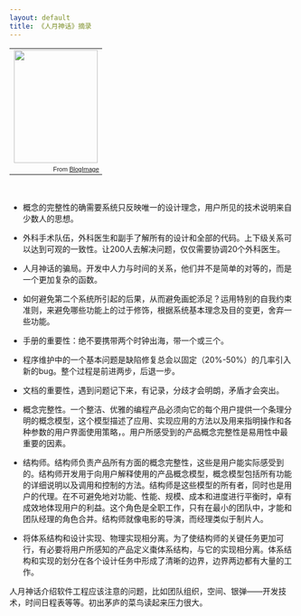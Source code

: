 ```yaml
---
layout: default
title: 《人月神话》摘录
---
```


<table style="width:auto;"><tr><td><a href="https://picasaweb.google.com/lh/photo/TB0F72fIt4-FV4wigb6ZJNMTjNZETYmyPJy0liipFm0?feat=embedwebsite"><img src="https://lh6.googleusercontent.com/-GwebdYVOng0/UtZ-qgPJa0I/AAAAAAAAAO8/8iKn7i2uy60/s800/s2695812.jpg" height="200" width="148" /></a></td></tr><tr><td style="font-family:arial,sans-serif; font-size:11px; text-align:right">From <a href="https://picasaweb.google.com/107523979648406931368/BlogImage?authuser=0&feat=embedwebsite">BlogImage</a></td></tr></table>

<br>

- 概念的完整性的确需要系统只反映唯一的设计理念，用户所见的技术说明来自少数人的思想。

- 外科手术队伍，外科医生和副手了解所有的设计和全部的代码。上下级关系可以达到可观的一致性。让200人去解决问题，仅仅需要协调20个外科医生。
- 人月神话的骗局。开发中人力与时间的关系，他们并不是简单的对等的，而是一个更加复杂的函数。
- 如何避免第二个系统所引起的后果，从而避免画蛇添足？运用特别的自我约束准则，来避免哪些功能上的过于修饰，根据系统基本理念及目的变更，舍弃一些功能。
- 手册的重要性：绝不要携带两个时钟出海，带一个或三个。
- 程序维护中的一个基本问题是缺陷修复总会以固定（20%-50%）的几率引入新的bug。整个过程是前进两步，后退一步。
- 文档的重要性，遇到问题记下来，有记录，分歧才会明朗，矛盾才会突出。
- 概念完整性。一个整洁、优雅的编程产品必须向它的每个用户提供一个条理分明的概念模型，这个模型描述了应用、实现应用的方法以及用来指明操作和各种参数的用户界面使用策略，。用户所感受到的产品概念完整性是易用性中最重要的因素。
- 结构师。结构师负责产品所有方面的概念完整性，这些是用户能实际感受到的。结构师开发用于向用户解释使用的产品概念模型，概念模型包括所有功能的详细说明以及调用和控制的方法。结构师是这些模型的所有者，同时也是用户的代理。在不可避免地对功能、性能、规模、成本和进度进行平衡时，卓有成效地体现用户的利益。这个角色是全职工作，只有在最小的团队中，才能和团队经理的角色合并。结构师就像电影的导演，而经理类似于制片人。
- 将体系结构和设计实现、物理实现相分离。为了使结构师的关键任务更加可行，有必要将用户所感知的产品定义棗体系结构，与它的实现相分离。体系结构和实现的划分在各个设计任务中形成了清晰的边界，边界两边都有大量的工作。


人月神话介绍软件工程应该注意的问题，比如团队组织，空间、银弹——开发技术，时间日程表等等。初出茅庐的菜鸟读起来压力很大。
